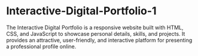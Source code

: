 # Interactive-Digital-Portfolio-1
The Interactive Digital Portfolio is a responsive website built with HTML, CSS, and JavaScript to showcase personal details, skills, and projects. It provides an attractive, user-friendly, and interactive platform for presenting a professional profile online.
